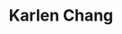 ---
user: karlen
title: Karlen Chang
position: Creative Director & Co-Founder
company: mixMotion
featured: true
talk: workshop
---